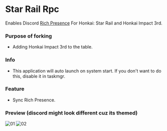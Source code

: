 # Star Rail Rpc  
  
  
Enables Discord [Rich Presence](https://discord.com/rich-presence) For Honkai: Star Rail and Honkai Impact 3rd.

### Purpose of forking
* Adding Honkai Impact 3rd to the table.  
  
### Info
* This application will auto launch on system start. If you don't want to do this, disable it in taskmgr.  
   
  
### Feature
* Sync Rich Presence.
  
  
### Preview (discord might look different cuz its themed)
![01](https://github.com/KiraiEEE/Honkai-RPC/assets/54278089/9672fbe1-4d67-4d42-9cc3-50cb61ac0ae9)
![02](https://github.com/KiraiEEE/Honkai-RPC/assets/54278089/f15ffc2a-9335-417d-af66-d353884550c5)
